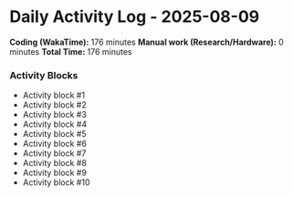 # Daily Activity Log - 2025-08-09

**Coding (WakaTime):** 176 minutes
**Manual work (Research/Hardware):** 0 minutes
**Total Time:** 176 minutes

### Activity Blocks
- Activity block #1
- Activity block #2
- Activity block #3
- Activity block #4
- Activity block #5
- Activity block #6
- Activity block #7
- Activity block #8
- Activity block #9
- Activity block #10
